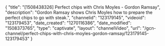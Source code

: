{
    "title": "[1508438326] Perfect chips with Chris Moyles - Gordon Ramsay",
    "description": "Gordon Ramsay shows Chris Moyles how to prepare the perfect chips to go with steak.",
    "channelid": "123179145",
    "videoid": "123179453",
    "date_created": "1270116386",
    "date_modified": "1508373765",
    "type": "captivate",
    "layout": "channelVideo",
    "url": "\/gcn-channel\/perfect-chips-with-chris-moyles-gordon-ramsay\/123179145-123179453"
}